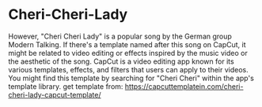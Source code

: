 # Cheri-Cheri-Lady
However, "Cheri Cheri Lady" is a popular song by the German group Modern Talking. If there's a template named after this song on CapCut, it might be related to video editing or effects inspired by the music video or the aesthetic of the song. CapCut is a video editing app known for its various templates, effects, and filters that users can apply to their videos. You might find this template by searching for "Cheri Cheri" within the app's template library. get template from: https://capcuttemplatein.com/cheri-cheri-lady-capcut-template/
